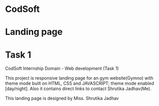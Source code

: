 # CodSoft
# Landing page
# Task 1

CodSoft Internship
Domain - Web development (Task 1)

This project is responsive landing page for an gym website(Gymno) with theme mode built on HTML, CSS and JAVASCRIPT; 
theme mode enabled [day/night].
Also it contains direct links to contact Shrutika Jadhav(Me).

This landing page is designed by Miss. Shrutika Jadhav

